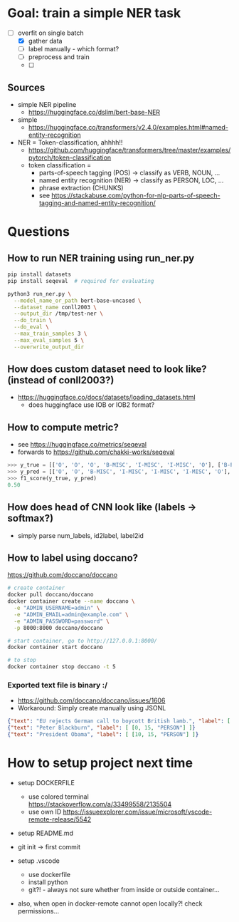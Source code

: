 # Goal: train a simple NER task

- [ ] overfit on single batch
  - [x] gather data
  - [ ] label manually - which format?
  - [ ] preprocess and train
  - [ ] 


## Sources

- simple NER pipeline
  - https://huggingface.co/dslim/bert-base-NER
- simple 
  - https://huggingface.co/transformers/v2.4.0/examples.html#named-entity-recognition
- NER = Token-classification, ahhhh!!
  - https://github.com/huggingface/transformers/tree/master/examples/pytorch/token-classification
  - token classification = 
    - parts-of-speech tagging (POS) -> classify as VERB, NOUN, ...
    - named entity recognition (NER) -> classify as PERSON, LOC, ...
    - phrase extraction (CHUNKS)
    - see https://stackabuse.com/python-for-nlp-parts-of-speech-tagging-and-named-entity-recognition/

# Questions

## How to run NER training using run_ner.py

```bash
pip install datasets
pip install seqeval  # required for evaluating

python3 run_ner.py \
  --model_name_or_path bert-base-uncased \
  --dataset_name conll2003 \
  --output_dir /tmp/test-ner \
  --do_train \
  --do_eval \
  --max_train_samples 3 \
  --max_eval_samples 5 \
  --overwrite_output_dir
```

## How does custom dataset need to look like? (instead of conll2003?)

- https://huggingface.co/docs/datasets/loading_datasets.html
  - does huggingface use IOB or IOB2 format?

## How to compute metric?

- see https://huggingface.co/metrics/seqeval 
- forwards to https://github.com/chakki-works/seqeval

```python
>>> y_true = [['O', 'O', 'O', 'B-MISC', 'I-MISC', 'I-MISC', 'O'], ['B-PER', 'I-PER', 'O']]
>>> y_pred = [['O', 'O', 'B-MISC', 'I-MISC', 'I-MISC', 'I-MISC', 'O'], ['B-PER', 'I-PER', 'O']]
>>> f1_score(y_true, y_pred)
0.50
```

## How does head of CNN look like (labels -> softmax?)

- simply parse num_labels, id2label, label2id

## How to label using doccano?

https://github.com/doccano/doccano

```bash
# create container
docker pull doccano/doccano
docker container create --name doccano \
  -e "ADMIN_USERNAME=admin" \
  -e "ADMIN_EMAIL=admin@example.com" \
  -e "ADMIN_PASSWORD=password" \
  -p 8000:8000 doccano/doccano

# start container, go to http://127.0.0.1:8000/
docker container start doccano

# to stop
docker container stop doccano -t 5
```

### Exported text file is binary :/

- https://github.com/doccano/doccano/issues/1606
- Workaround: Simply create manually using JSONL

```json
{"text": "EU rejects German call to boycott British lamb.", "label": [ [0, 2, "ORG"], [11, 17, "MISC"], ... ]}
{"text": "Peter Blackburn", "label": [ [0, 15, "PERSON"] ]}
{"text": "President Obama", "label": [ [10, 15, "PERSON"] ]}
```


# How to setup project next time

- setup DOCKERFILE
  - use colored terminal https://stackoverflow.com/a/33499558/2135504
  - use own ID https://issueexplorer.com/issue/microsoft/vscode-remote-release/5542
- setup README.md
- git init -> first commit
- setup .vscode
  - use dockerfile
  - install python
  - git?! - always not sure whether from inside or outside container...

- also, when open in docker-remote cannot open locally?! check permissions... 